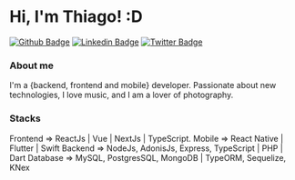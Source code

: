 # Hi, I'm Thiago! :D

[![Github Badge](https://img.shields.io/badge/-Github-000?style=flat-square&logo=Github&logoColor=white&link=https://github.com/fagnerpsantos)](https://github.com/othiagobruno)
[![Linkedin Badge](https://img.shields.io/badge/-LinkedIn-blue?style=flat-square&logo=Linkedin&logoColor=white&link=https://www.linkedin.com/in/fagnerpsantos/)](https://www.linkedin.com/in/othiagobruno/)
[![Twitter Badge](https://img.shields.io/badge/-Twitter-1ca0f1?style=flat-square&labelColor=1ca0f1&logo=twitter&logoColor=white&link=https://twitter.com/fagnerpsantos)](https://twitter.com/othiagobruno1)

### About me

I'm a {backend, frontend and mobile} developer. Passionate about new technologies, I love music, and I am a lover of photography.


### Stacks
Frontend => ReactJs | Vue | NextJs | TypeScript.
Mobile => React Native | Flutter | Swift
Backend => NodeJs, AdonisJs, Express, TypeScript | PHP | Dart
Database => MySQL, PostgresSQL, MongoDB | TypeORM, Sequelize, KNex
